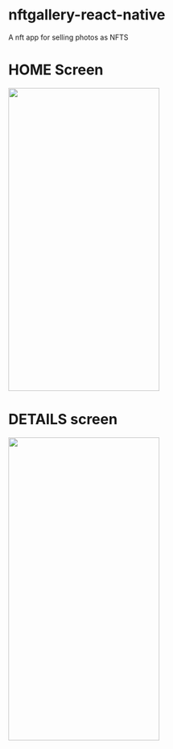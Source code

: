 # nftgallery-react-native
A nft app for selling photos as NFTS

# HOME Screen
<image width="300" height="600" src="https://user-images.githubusercontent.com/49740149/179426095-dfefce2a-dd81-4586-9efc-4acd7a7a164b.jpg"/>

# DETAILS screen
<image width="300" height="600" src="https://user-images.githubusercontent.com/49740149/179426132-a60ee993-7fab-4129-86ac-51feb4308ebf.jpg"/>
